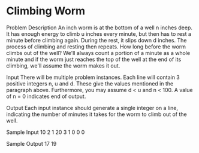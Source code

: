 # Climbing Worm
Problem Description
An inch worm is at the bottom of a well n inches deep. It has enough energy to climb u inches every minute, but then has to rest a minute before climbing again. During the rest, it slips down d inches. The process of climbing and resting then repeats. How long before the worm climbs out of the well? We'll always count a portion of a minute as a whole minute and if the worm just reaches the top of the well at the end of its climbing, we'll assume the worm makes it out.
 

Input
There will be multiple problem instances. Each line will contain 3 positive integers n, u and d. These give the values mentioned in the paragraph above. Furthermore, you may assume d < u and n < 100. A value of n = 0 indicates end of output.
 

Output
Each input instance should generate a single integer on a line, indicating the number of minutes it takes for the worm to climb out of the well.
 

Sample Input
10 2 1
20 3 1
0 0 0
 

Sample Output
17
19
